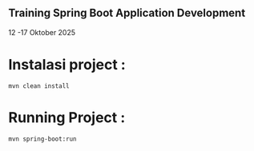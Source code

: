 ## Training Spring Boot Application Development
12 -17 Oktober 2025

# Instalasi project :
``` mvn clean install ```

# Running Project :
``` mvn spring-boot:run ```
